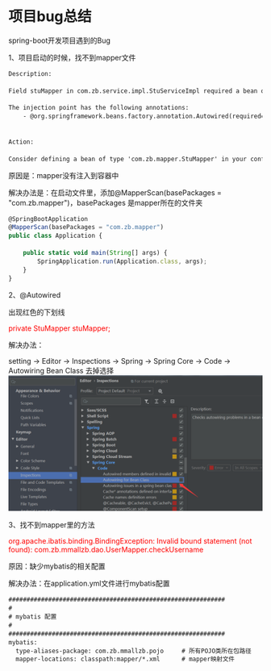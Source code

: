 # 项目bug总结

spring-boot开发项目遇到的Bug

1、项目启动的时候，找不到mapper文件

```html
Description:

Field stuMapper in com.zb.service.impl.StuServiceImpl required a bean of type 'com.zb.mapper.StuMapper' that could not be found.

The injection point has the following annotations:
    - @org.springframework.beans.factory.annotation.Autowired(required=true)


Action:

Consider defining a bean of type 'com.zb.mapper.StuMapper' in your configuration.
```

原因是：mapper没有注入到容器中

解决办法是：在启动文件里，添加@MapperScan(basePackages = "com.zb.mapper")，basePackages 是mapper所在的文件夹

```js
@SpringBootApplication
@MapperScan(basePackages = "com.zb.mapper")
public class Application {

    public static void main(String[] args) {
        SpringApplication.run(Application.class, args);
    }
}
```

2、@Autowired

出现红色的下划线

<font color=red>private StuMapper stuMapper; </font> 

解决办法：

setting -> Editor -> Inspections -> Spring -> Spring Core -> Code -> Autowiring Bean Class 去掉选择
![Image text](../../.vuepress/public/Java/springBoot/bugSummary/01.png)

3、找不到mapper里的方法

<font color=red>org.apache.ibatis.binding.BindingException: Invalid bound statement (not found): com.zb.mmallzb.dao.UserMapper.checkUsername</font>

原因：缺少mybatis的相关配置

解决办法：在application.yml文件进行mybatis配置

```html
############################################################
#
# mybatis 配置
#
############################################################
mybatis:
  type-aliases-package: com.zb.mmallzb.pojo     # 所有POJO类所在包路径
  mapper-locations: classpath:mapper/*.xml      # mapper映射文件
```
